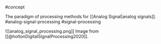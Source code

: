 #concept 

The paradigm of processing methods for [[Analog Signal|analog signals]]. #analog-signal-processing #signal-processing 








![[analog_signal_processing.png]]
Image from [[@holtonDigitalSignalProcessing2020]].


